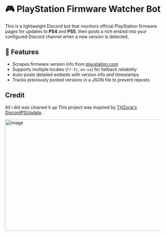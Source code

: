 # 🎮 PlayStation Firmware Watcher Bot

This is a lightweight Discord bot that monitors official PlayStation firmware pages for updates to **PS4** and **PS5**, then posts a rich embed into your configured Discord channel when a new version is detected.

## 🚀 Features

- Scrapes firmware version info from [playstation.com](https://www.playstation.com)
- Supports multiple locales (`fr-fr`, `en-us`) for fallback reliability
- Auto-posts detailed embeds with version info and timestamps
- Tracks previously posted versions in a JSON file to prevent reposts

## Credit
All i did was cleaned it up
This project was inspired by [THZoria's DiscordPSUpdate](https://github.com/THZoria/DiscordPSUpdate).

<img width="545" height="361" alt="image" src="https://github.com/user-attachments/assets/33c678b2-4112-43a3-a858-9dfd1ea46fdf" />
